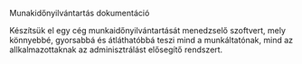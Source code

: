 Munakidőnyilvántartás dokumentáció

Készítsük el egy cég munkaidőnyilvántartását menedzselő szoftvert, mely könnyebbé, gyorsabbá és átláthatóbbá teszi mind a munkáltatónak, mind az allkalmazottaknak az adminisztrálást elősegítő rendszert.
